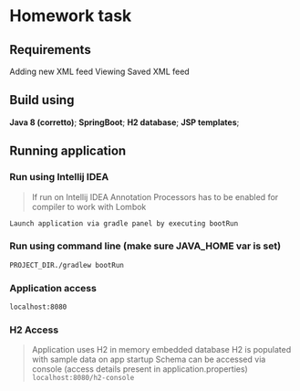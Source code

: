 
# Homework task 
## Requirements
Adding new XML feed
Viewing Saved XML feed

## Build using
**Java 8 (corretto)**;
**SpringBoot**;
**H2 database**;
**JSP templates**;

## Running application
### Run using Intellij IDEA
> If run on Intellij IDEA Annotation Processors has to be enabled for compiler to work with Lombok

```Launch application via gradle panel by executing bootRun```

### Run using command line (make sure JAVA_HOME var is set)
```PROJECT_DIR./gradlew bootRun```

### Application access
```localhost:8080```

### H2 Access
>Application uses H2 in memory embedded database
>H2 is populated with sample data on app startup
>Schema can be accessed via console (access details present in application.properties)
```localhost:8080/h2-console```
